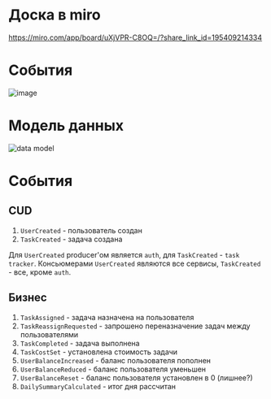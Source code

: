 Доска в miro
============
https://miro.com/app/board/uXjVPR-C8OQ=/?share_link_id=195409214334

События
=======
![image](https://user-images.githubusercontent.com/935751/193419696-04dd6c83-5bdc-4702-bf43-abc9ee1a843b.png)

Модель данных
=============
![data model](https://user-images.githubusercontent.com/935751/193419704-b206cb0b-9e01-4932-bca1-c7dd428e07cd.jpg)

События
===========

CUD
---

1. `UserCreated` - пользователь создан
2. `TaskCreated` - задача создана

Для `UserCreated` producer'ом является `auth`, для `TaskCreated` - `task tracker`. 
Консьюмерами `UserCreated` являются все сервисы, `TaskCreated` - все, кроме `auth`.

Бизнес
------

1. `TaskAssigned` - задача назначена на пользователя
2. `TaskReassignRequested` - запрошено переназначение задач между пользователями
3. `TaskCompleted` - задача выполнена
4. `TaskCostSet` - установлена стоимость задачи
5. `UserBalanceIncreased` - баланс пользователя пополнен
6. `UserBalanceReduced` - баланс пользователя уменьшен
7. `UserBalanceReset` - баланс пользователя установлен в 0 (лишнее?)
8. `DailySummaryCalculated` - итог дня рассчитан
